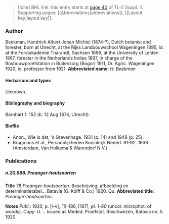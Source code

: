 > [!cite] BHL link: this entry starts at [page 40](https://www.biodiversitylibrary.org/page/33265237) of TL-2 Suppl. II.
> Supporting pages: [[Abbreviations|abbreviations]], [[Layout key|layout key]].

### Author

Beekman, Hendrick Albert Johan Michiel (1874-?), Dutch botanist and forester, born at Utrecht, at the Rijks Landbouwschool Wageningen 1895, id. at the Forstakademie Tharandt, Sachsen 1896, at the University of Leiden 1897, forester in the Netherlands Indies 1897, in charge of the Bosbouwproefstation in Buitenzorg (Bogor) 1911, Dr. Agric. Wageningen 1920, id. professor from 1921. 
**Abbreviated name**: *H. Beekman*

#### Herbarium and types

Unknown.

#### Bibliography and biography

Barnhart 1: 152 (b. 12 Aug 1874, Utrecht).

#### Biofile

- Anon., Wie is dat, 's Gravenhage. 1931 (p. 14) and 1948 (p. 25).
- Brugmans et al., Persoonlijkheden Koninkrijk Nederl. 91-92. 1938 (Amsterdam, Van Holkema & Warendorf N.V.)

### Publications

##### n.20.688. Preanger-houtsoorten

**Title**
78 *Preanger-houtsoorten*. Beschrijving, afbeelding en determinatietabel... Batavia (G. Kolff & Co.) 1920. Qu.
**Abbreviated title**: *Preanger-houtsoorten*.

**Notes**
*Publ*.: 1920, p. \[i-v\], \[1\]-186, \[187\], *pl. 1-60* (uncol. microphot. of woods). *Copy*: U. − Issued as Meded. Proefstat. Boschwezen, Batavia no. 5. 1920.

